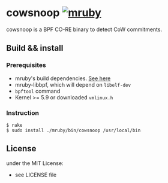 # cowsnoop [![mruby](https://github.com/infrared-rb/cowsnoop/actions/workflows/ci.yml/badge.svg)](https://github.com/infrared-rb/cowsnoop/actions/workflows/ci.yml)

cowsnoop is a BPF CO-RE binary to detect CoW commitments. 

## Build && install

### Prerequisites

- mruby's build dependencies. [See here](https://github.com/mruby/mruby/blob/master/doc/guides/compile.md)
- mruby-libbpf, which will depend on `libelf-dev`
- `bpftool` command
- Kernel >= 5.9 or downloaded `vmlinux.h`

### Instruction

```console
$ rake
$ sudo install ./mruby/bin/cowsnoop /usr/local/bin
```

## License

under the MIT License:

- see LICENSE file
